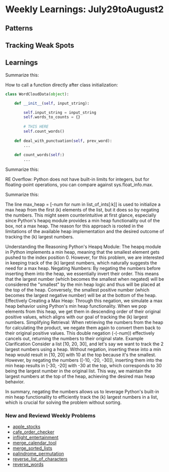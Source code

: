 # Weekly Learnings: July29toAugust2

## Patterns

## Tracking Weak Spots

## Learnings

Summarize this:

How to call a function directly after class initialization:

```Python
class WordCloudData(object):

    def __init__(self, input_string):

        self.input_string = input_string
        self.words_to_counts = {}
        
        # THIS HERE
        self.count_words()
        
    def deal_with_punctuation(self, prev_word):
        ...
    
    def count_words(self:)
        ...
```
Summarize this:

RE Overflow: Python does not have built-in limits for integers, but for floating-point operations, you can compare against sys.float_info.max.

Summarize this:

The line max_heap = [-num for num in list_of_ints[:k]] is used to initialize a max heap from the first (k) elements of the list, but it does so by negating the numbers. This might seem counterintuitive at first glance, especially since Python's heapq module provides a min heap functionality out of the box, not a max heap. The reason for this approach is rooted in the limitations of the available heap implementation and the desired outcome of tracking the (k) largest numbers.

Understanding the Reasoning
Python's Heapq Module: The heapq module in Python implements a min heap, meaning that the smallest element gets pushed to the index position 0. However, for this problem, we are interested in keeping track of the (k) largest numbers, which naturally suggests the need for a max heap.
Negating Numbers: By negating the numbers before inserting them into the heap, we essentially invert their order. This means that the largest number (which becomes the smallest when negated) will be considered the "smallest" by the min heap logic and thus will be placed at the top of the heap. Conversely, the smallest positive number (which becomes the largest negative number) will be at the bottom of the heap.
Effectively Creating a Max Heap: Through this negation, we simulate a max heap behavior using Python's min heap functionality. When we pop elements from this heap, we get them in descending order of their original positive values, which aligns with our goal of tracking the (k) largest numbers.
Simplifying Retrieval: When retrieving the numbers from the heap for calculating the product, we negate them again to convert them back to their original positive values. This double negation (-(-num)) effectively cancels out, returning the numbers to their original state.
Example Clarification
Consider a list [10, 20, 30], and let's say we want to track the 2 largest numbers using a heap. Without negation, inserting these into a min heap would result in [10, 20] with 10 at the top because it's the smallest. However, by negating the numbers ([-10, -20, -30]), inserting them into the min heap results in [-30, -20] with -30 at the top, which corresponds to 30 being the largest number in the original list. This way, we maintain the largest numbers at the top of the heap, achieving the desired max heap behavior.

In summary, negating the numbers allows us to leverage Python's built-in min heap functionality to efficiently track the (k) largest numbers in a list, which is crucial for solving the problem without sorting.

### New and Reviewd Weekly Problems
- [apple_stocks](interview_cake/2024/apple_stocks.py)
- [cafe_order_checker](interview_cake/2024/cafe_order_checker.py)
- [inflight_entertainment](interview_cake/2024/inflight_entertainment.py)
- [merge_calendar_tool](interview_cake/2024/merge_calendar_tool.py)
- [merge_sorted_lists](interview_cake/2024/merge_sorted_lists.py)
- [palindrome_permutation](interview_cake/2024/palindrome_permutation.py)
- [reverse_list_of_characters](interview_cake/2024/reverse_list_of_characters.py)
- [reverse_words](interview_cake/2024/reverse_words.py)
